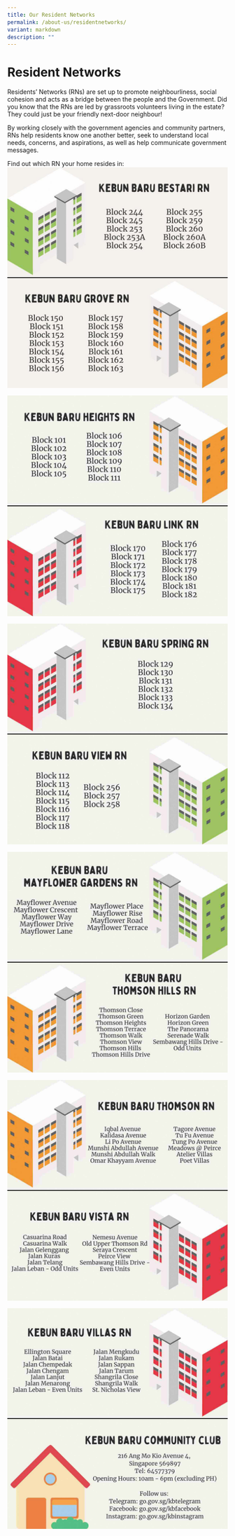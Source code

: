 ```yaml
---
title: Our Resident Networks
permalink: /about-us/residentnetworks/
variant: markdown
description: ""
---
```

# **Resident Networks**

Residents’ Networks (RNs) are set up to promote neighbourliness, social cohesion and acts as a bridge between the people and the Government. Did you know that the RNs are led by grassroots volunteers living in the estate? They could just be your friendly next-door neighbour!

By working closely with the government agencies and community partners, RNs help residents know one another better, seek to understand local needs, concerns, and aspirations, as well as help communicate government messages.

Find out which RN your home resides in:
![](/images/2.jpg)

![](/images/3.jpg)

![](/images/4.jpg)

![](/images/5.jpg)

![](/images/6.jpg)

![](/images/7.jpg)